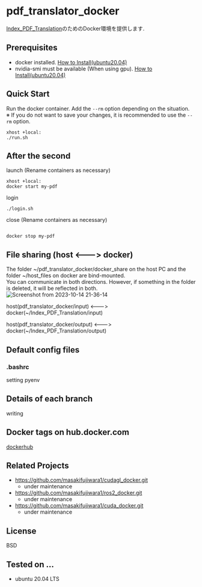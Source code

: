 # pdf_translator_docker
[Index_PDF_Translation](https://github.com/Mega-Gorilla/Index_PDF_Translation.git)のためのDocker環境を提供します.  

## Prerequisites
- docker installed. [How to Install(ubuntu20.04)](https://www.digitalocean.com/community/tutorials/how-to-install-and-use-docker-on-ubuntu-20-04-ja)
- nvidia-smi must be available (When using gpu). [How to Install(ubuntu20.04)](https://takake-blog.com/ubuntu-2004-install-nvidiacontainertoolkit/)

## Quick Start
Run the docker container. Add the `--rm` option depending on the situation.  
※ If you do not want to save your changes, it is recommended to use the `--rm` option.
```
xhost +local:
./run.sh
```

## After the second
launch (Rename containers as necessary)
```
xhost +local:
docker start my-pdf
```
login
```
./login.sh
```
close (Rename containers as necessary)
```

docker stop my-pdf
```
## File sharing (host <---> docker)
The folder ~/pdf_translator_docker/docker_share on the host PC and the folder ~/host_files on docker are bind-mounted.  
You can communicate in both directions. However, if something in the folder is deleted, it will be reflected in both.
![Screenshot from 2023-10-14 21-36-14](https://github.com/masakifujiwara1/ros2_docker/assets/72371743/b3142be3-44d8-4581-b2b0-de0aa8658865)

host(pdf_translator_docker/input) <---> docker(~/Index_PDF_Translation/input) 

host(pdf_translator_docker/output) <---> docker(~/Index_PDF_Translation/output)

## Default config files
### .bashrc
setting pyenv

## Details of each branch
writing

## Docker tags on hub.docker.com

[dockerhub](https://hub.docker.com/repository/docker/masakifujiwara1/ros2/tags?page=1&ordering=last_updated)

## Related Projects
* https://github.com/masakifujiwara1/cudagl_docker.git
  * under maintenance
* https://github.com/masakifujiwara1/ros2_docker.git
  * under maintenance
* https://github.com/masakifujiwara1/cuda_docker.git
  * under maintenance

## License
BSD

## Tested on ...
- ubuntu 20.04 LTS


